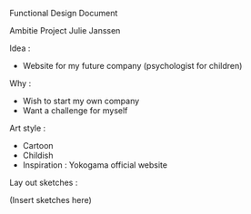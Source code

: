 Functional Design Document 

Ambitie Project 
Julie Janssen 

Idea : 
- Website for my future company (psychologist for children)

Why : 
- Wish to start my own company
- Want a challenge for myself

Art style :
- Cartoon
- Childish
- Inspiration : Yokogama official website

Lay out sketches : 

(Insert sketches here)